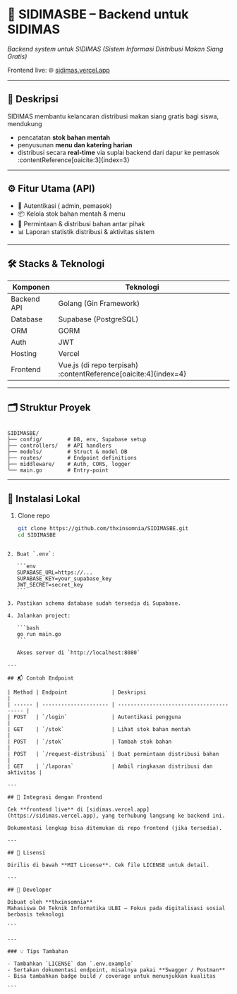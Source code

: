 # 🧾 SIDIMASBE – Backend untuk SIDIMAS  
*Backend system untuk SIDIMAS (Sistem Informasi Distribusi Makan Siang Gratis)*

Frontend live: 🌐 [sidimas.vercel.app](https://sidimas.vercel.app)

---

## 🎯 Deskripsi  
SIDIMAS membantu kelancaran distribusi makan siang gratis bagi siswa, mendukung

- pencatatan **stok bahan mentah**  
- penyusunan **menu dan katering harian**  
- distribusi secara **real‑time** via suplai backend dari dapur ke pemasok :contentReference[oaicite:3]{index=3}

---

## ⚙️ Fitur Utama (API)

- 🔐 Autentikasi ( admin, pemasok)
- 📦 Kelola stok bahan mentah & menu
- 📨 Permintaan & distribusi bahan antar pihak
- 📊 Laporan statistik distribusi & aktivitas sistem

---

## 🛠️ Stacks & Teknologi

| Komponen    | Teknologi               |
|-------------|-------------------------|
| Backend API | Golang (Gin Framework)  |
| Database    | Supabase (PostgreSQL)   |
| ORM         | GORM                    |
| Auth        | JWT                     |
| Hosting     | Vercel                  |
| Frontend    | Vue.js (di repo terpisah) :contentReference[oaicite:4]{index=4} |

---

## 🗂️ Struktur Proyek

```

SIDIMASBE/
├── config/        # DB, env, Supabase setup
├── controllers/   # API handlers
├── models/        # Struct & model DB
├── routes/        # Endpoint definitions
├── middleware/    # Auth, CORS, logger
└── main.go        # Entry-point

````

---

## 🚀 Instalasi Lokal

1. Clone repo  
   ```bash
   git clone https://github.com/thxinsomnia/SIDIMASBE.git
   cd SIDIMASBE
````

2. Buat `.env`:

   ```env
   SUPABASE_URL=https://...
   SUPABASE_KEY=your_supabase_key
   JWT_SECRET=secret_key
   ```

3. Pastikan schema database sudah tersedia di Supabase.

4. Jalankan project:

   ```bash
   go run main.go
   ```

   Akses server di `http://localhost:8080`

---

## 📬 Contoh Endpoint

| Method | Endpoint              | Deskripsi                                |
| ------ | --------------------- | ---------------------------------------- |
| POST   | `/login`              | Autentikasi pengguna                     |
| GET    | `/stok`               | Lihat stok bahan mentah                  |
| POST   | `/stok`               | Tambah stok bahan                        |
| POST   | `/request-distribusi` | Buat permintaan distribusi bahan         |
| GET    | `/laporan`            | Ambil ringkasan distribusi dan aktivitas |

---

## 🔗 Integrasi dengan Frontend

Cek **frontend live** di [sidimas.vercel.app](https://sidimas.vercel.app), yang terhubung langsung ke backend ini.

Dokumentasi lengkap bisa ditemukan di repo frontend (jika tersedia).

---

## 📄 Lisensi

Dirilis di bawah **MIT License**. Cek file LICENSE untuk detail.

---

## 👤 Developer

Dibuat oleh **thxinsomnia**
Mahasiswa D4 Teknik Informatika ULBI – Fokus pada digitalisasi sosial berbasis teknologi

```

---

### 💡 Tips Tambahan

- Tambahkan `LICENSE` dan `.env.example`
- Sertakan dokumentasi endpoint, misalnya pakai **Swagger / Postman**
- Bisa tambahkan badge build / coverage untuk menunjukkan kualitas

```

